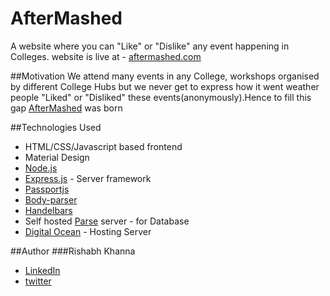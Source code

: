 # AfterMashed
A website where you can "Like" or "Dislike" any event happening in Colleges.
website is live at - [aftermashed.com](http://aftermashed.com)

##Motivation
We attend many events in any College, 
workshops organised by different College Hubs but we never get to express how it went weather people "Liked" or "Disliked" these events(anonymously).Hence to fill this gap [AfterMashed](aftermashed.com) was born

##Technologies Used

* HTML/CSS/Javascript based frontend
* Material Design
* [Node.js](http://nodejs.org)
* [Express.js](http://expressjs.com) - Server framework
* [Passportjs](http://passportjs.org/)
* [Body-parser](https://www.npmjs.com/package/body-parser)
* [Handelbars](http://handlebarsjs.com)
* Self hosted [Parse](https://parseplatform.github.io/) server - for Database
* [Digital Ocean](www.digitalocean.com) - Hosting Server


##Author
###Rishabh Khanna
* [LinkedIn](https://in.linkedin.com/in/rishabh-khanna-670bb0127)
* [twitter](https://twitter.com/Rishabh_K127)



